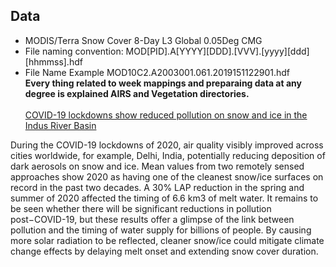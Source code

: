 ## Data
* MODIS/Terra Snow Cover 8-Day L3 Global 0.05Deg CMG<br>
* File naming convention: MOD[PID].A[YYYY][DDD].[VVV].[yyyy][ddd][hhmmss].hdf<br>
* File Name Example MOD10C2.A2003001.061.2019151122901.hdf<br>
**Every thing related to week mappings and preparaing data at any degree is explained AIRS and Vegetation directories.**<br><br>
[COVID-19 lockdowns show reduced pollution on snow and ice in the Indus River Basin](https://www.pnas.org/content/118/18/e2101174118)<br>


During the COVID-19 lockdowns of 2020, air quality visibly improved across cities worldwide, for example, Delhi, India, potentially reducing deposition of dark aerosols on snow and ice. Mean values from two remotely sensed approaches show 2020 as having one of the cleanest snow/ice surfaces on record in the past two decades. A 30% LAP reduction in the spring and summer of 2020 affected the timing of 6.6 km3 of melt water. It remains to be seen whether there will be significant reductions in pollution post−COVID-19, but these results offer a glimpse of the link between pollution and the timing of water supply for billions of people. By causing more solar radiation to be reflected, cleaner snow/ice could mitigate climate change effects by delaying melt onset and extending snow cover duration.
